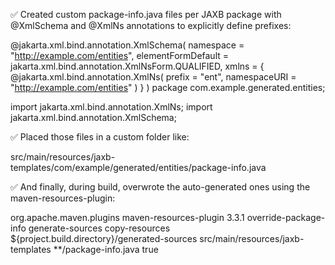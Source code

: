 ✅ Created custom package-info.java files per JAXB package with @XmlSchema and @XmlNs annotations to explicitly define prefixes:

@jakarta.xml.bind.annotation.XmlSchema(
  namespace = "http://example.com/entities",
  elementFormDefault = jakarta.xml.bind.annotation.XmlNsForm.QUALIFIED,
  xmlns = {
    @jakarta.xml.bind.annotation.XmlNs(
      prefix = "ent",
      namespaceURI = "http://example.com/entities"
    )
  }
)
package com.example.generated.entities;

import jakarta.xml.bind.annotation.XmlNs;
import jakarta.xml.bind.annotation.XmlSchema;


✅ Placed those files in a custom folder like:

src/main/resources/jaxb-templates/com/example/generated/entities/package-info.java

✅ And finally, during build, overwrote the auto-generated ones using the maven-resources-plugin:

<plugin>
  <groupId>org.apache.maven.plugins</groupId>
  <artifactId>maven-resources-plugin</artifactId>
  <version>3.3.1</version>
  <executions>
    <execution>
      <id>override-package-info</id>
      <phase>generate-sources</phase>
      <goals><goal>copy-resources</goal></goals>
      <configuration>
        <outputDirectory>${project.build.directory}/generated-sources</outputDirectory>
        <resources>
          <resource>
            <directory>src/main/resources/jaxb-templates</directory>
            <includes><include>**/package-info.java</include></includes>
          </resource>
        </resources>
        <overwrite>true</overwrite>
      </configuration>
    </execution>
  </executions>
</plugin>
